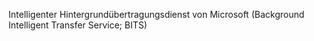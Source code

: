 Intelligenter Hintergrundübertragungsdienst von Microsoft (Background Intelligent Transfer Service; BITS)